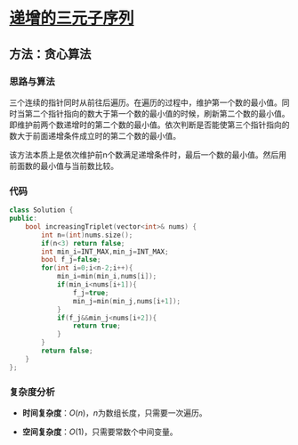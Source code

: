 # [递增的三元子序列](https://leetcode-cn.com/problems/increasing-triplet-subsequence/)

## 方法：贪心算法

### 思路与算法

三个连续的指针同时从前往后遍历。在遍历的过程中，维护第一个数的最小值。同时当第二个指针指向的数大于第一个数的最小值的时候，刷新第二个数的最小值。即维护前两个数递增时的第二个数的最小值。依次判断是否能使第三个指针指向的数大于前面递增条件成立时的第二个数的最小值。

该方法本质上是依次维护前n个数满足递增条件时，最后一个数的最小值。然后用前面数的最小值与当前数比较。

### 代码

```c++
class Solution {
public:
    bool increasingTriplet(vector<int>& nums) {
        int n=(int)nums.size();
        if(n<3) return false;
        int min_i=INT_MAX,min_j=INT_MAX;
        bool f_j=false;
        for(int i=0;i<n-2;i++){
            min_i=min(min_i,nums[i]);
            if(min_i<nums[i+1]){
                f_j=true;
                min_j=min(min_j,nums[i+1]);
            }
            if(f_j&&min_j<nums[i+2]){
                return true;
            }
        }
        return false;
    }
};
```

### 复杂度分析

- **时间复杂度**：$O(n)$，$n$为数组长度，只需要一次遍历。

- **空间复杂度**：$O(1)$，只需要常数个中间变量。

